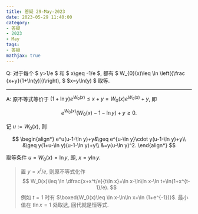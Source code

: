 ```yaml
---
title: 答疑 29-May-2023
date: 2023-05-29 11:40:00
category: 
- 答疑
- 2023
- May
tags: 
- 答疑
mathjax: true
---
```


Q: 对于每个 $ y>1/e $ 和 $ x\geq -1/e $, 都有 $ W_{0}(x)\leq \ln \left({\frac {x+y}{1+\ln(y)}}\right), $ $x=y\ln(y) $ 取等. 

***

A: 原不等式等价于 $(1+\ln y)e^{W_0(x)}\leq x+y=W_0(x)e^{W_0(x)}+y$, 即 

$$
e^{W_0(x)}(W_0(x)-1-\ln y) +y\geq 0.
$$

记 $u:=W_0(x)$, 则 

$$
\begin{align*} e^u(u-1-\ln y)+y&\geq e^{u-\ln y}\cdot y(u-1-\ln y)+y\\ &\geq y(1+u-\ln y)(u-1-\ln y)+y\\ &=y(u-\ln y)^2. \end{align*}
$$

取等条件 $u=W_0(x)=\ln y$, 即, $x=y\ln y$. 

> 置 $y=x^t/e$, 则原不等式化作
> $$
> W_0(x)\leq \ln \dfrac{x+x^t/e}{t\ln x}=\ln x-\ln\ln x-\ln t+\ln(1+x^{t-1}/e).
> $$
> 例如 $t=1$ 时有 $\boxed{W_0(x)\leq \ln x-\ln\ln x+\ln (1+e^{-1})}$. 最小值在 $t\ln x=1$ 处取达, 回代就是恒等式.

